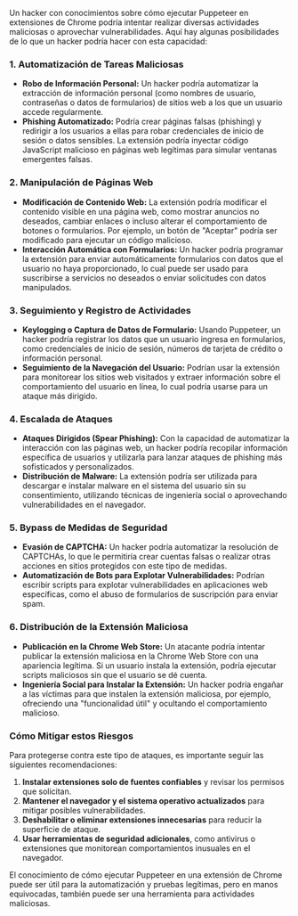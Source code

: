 Un hacker con conocimientos sobre cómo ejecutar Puppeteer en extensiones de Chrome podría intentar realizar diversas actividades maliciosas o aprovechar vulnerabilidades. Aquí hay algunas posibilidades de lo que un hacker podría hacer con esta capacidad:

### 1. **Automatización de Tareas Maliciosas**
   - **Robo de Información Personal:** Un hacker podría automatizar la extracción de información personal (como nombres de usuario, contraseñas o datos de formularios) de sitios web a los que un usuario accede regularmente.
   - **Phishing Automatizado:** Podría crear páginas falsas (phishing) y redirigir a los usuarios a ellas para robar credenciales de inicio de sesión o datos sensibles. La extensión podría inyectar código JavaScript malicioso en páginas web legítimas para simular ventanas emergentes falsas.

### 2. **Manipulación de Páginas Web**
   - **Modificación de Contenido Web:** La extensión podría modificar el contenido visible en una página web, como mostrar anuncios no deseados, cambiar enlaces o incluso alterar el comportamiento de botones o formularios. Por ejemplo, un botón de "Aceptar" podría ser modificado para ejecutar un código malicioso.
   - **Interacción Automática con Formularios:** Un hacker podría programar la extensión para enviar automáticamente formularios con datos que el usuario no haya proporcionado, lo cual puede ser usado para suscribirse a servicios no deseados o enviar solicitudes con datos manipulados.

### 3. **Seguimiento y Registro de Actividades**
   - **Keylogging o Captura de Datos de Formulario:** Usando Puppeteer, un hacker podría registrar los datos que un usuario ingresa en formularios, como credenciales de inicio de sesión, números de tarjeta de crédito o información personal.
   - **Seguimiento de la Navegación del Usuario:** Podrían usar la extensión para monitorear los sitios web visitados y extraer información sobre el comportamiento del usuario en línea, lo cual podría usarse para un ataque más dirigido.

### 4. **Escalada de Ataques**
   - **Ataques Dirigidos (Spear Phishing):** Con la capacidad de automatizar la interacción con las páginas web, un hacker podría recopilar información específica de usuarios y utilizarla para lanzar ataques de phishing más sofisticados y personalizados.
   - **Distribución de Malware:** La extensión podría ser utilizada para descargar e instalar malware en el sistema del usuario sin su consentimiento, utilizando técnicas de ingeniería social o aprovechando vulnerabilidades en el navegador.

### 5. **Bypass de Medidas de Seguridad**
   - **Evasión de CAPTCHA:** Un hacker podría automatizar la resolución de CAPTCHAs, lo que le permitiría crear cuentas falsas o realizar otras acciones en sitios protegidos con este tipo de medidas.
   - **Automatización de Bots para Explotar Vulnerabilidades:** Podrían escribir scripts para explotar vulnerabilidades en aplicaciones web específicas, como el abuso de formularios de suscripción para enviar spam.

### 6. **Distribución de la Extensión Maliciosa**
   - **Publicación en la Chrome Web Store:** Un atacante podría intentar publicar la extensión maliciosa en la Chrome Web Store con una apariencia legítima. Si un usuario instala la extensión, podría ejecutar scripts maliciosos sin que el usuario se dé cuenta.
   - **Ingeniería Social para Instalar la Extensión:** Un hacker podría engañar a las víctimas para que instalen la extensión maliciosa, por ejemplo, ofreciendo una "funcionalidad útil" y ocultando el comportamiento malicioso.

### Cómo Mitigar estos Riesgos

Para protegerse contra este tipo de ataques, es importante seguir las siguientes recomendaciones:

1. **Instalar extensiones solo de fuentes confiables** y revisar los permisos que solicitan.
2. **Mantener el navegador y el sistema operativo actualizados** para mitigar posibles vulnerabilidades.
3. **Deshabilitar o eliminar extensiones innecesarias** para reducir la superficie de ataque.
4. **Usar herramientas de seguridad adicionales**, como antivirus o extensiones que monitorean comportamientos inusuales en el navegador.

El conocimiento de cómo ejecutar Puppeteer en una extensión de Chrome puede ser útil para la automatización y pruebas legítimas, pero en manos equivocadas, también puede ser una herramienta para actividades maliciosas.